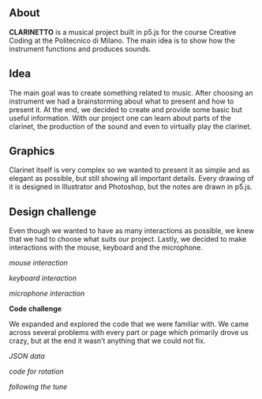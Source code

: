 ## **About**

**CLARINETTO** is a musical project built in p5.js for the course Creative Coding at the Politecnico di Milano. The main idea is to show how the instrument functions and produces sounds.

## **Idea**

The main goal was to create something related to music. After choosing an instrument we had a brainstorming about what to present and how to present it. At the end, we decided to create and provide some basic but useful information. With our project one can learn about parts of the clarinet, the production of the sound and even to virtually play the clarinet.

## **Graphics**

Clarinet itself is very complex so we wanted to present it as simple and as elegant as possible, but still showing all important details. Every drawing of it is designed in Illustrator and Photoshop, but the notes are drawn in p5.js. 

## **Design challenge**

Even though we wanted to have as many interactions as possible, we knew that we had to choose what suits our project. Lastly, we decided to make interactions with the mouse, keyboard and the microphone. 

 *mouse interaction*  

 *keyboard interaction*

 *microphone interaction*

 **Code challenge**

We expanded and explored the code that we were familiar with. We came across several problems with every part or page which primarily drove us crazy, but at the end it wasn’t anything that we could not fix.

 *JSON data*

 *code for rotation*

 *following the tune*


